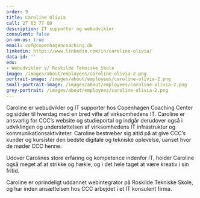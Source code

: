 ```yaml
---
order: 9
title: Caroline Olivia
call: 27 63 77 08
description: IT supporter og webudvikler
consulent: false
on-om-os: true
email: cof@copenhagencoaching.dk
linkedin: https://www.linkedin.com/in/caroline-olivia/
data-id: ''
edu:
- Webudvikler v/ Roskilde Tekniske Skole
image: /images/about/employees/caroline-olivia-2.png
portrait-image: /images/about/employees/caroline-olivia-2.png
small-portrait-image: /images/about/employees/caroline-olivia-2.png
grey-portrait: /images/about/employees/caroline-olivia-2.png
---
```


Caroline er webudvikler og IT supporter hos Copenhagen Coaching Center og sidder til hverdag med en bred vifte af virksomhedens IT. Caroline er ansvarlig for CCC’s website og studieportal og indgår derudover også i udviklingen og understøttelsen af virksomhedens IT infrastruktur og kommunikationsaktiviteter. Caroline bestræber sig altid på at give CCC’s kunder og kursister den bedste digitale og tekniske oplevelse, uanset hvor de møder CCC henne.

Udover Carolines store erfaring og kompetence indenfor IT, holder Caroline også meget af at strikke og hækle, og i det hele taget at være kreativ i sin fritid.

Caroline er oprindeligt uddannet webintegrator på Roskilde Tekniske Skole, og har inden ansættelsen hos CCC arbejdet i et IT konsulent firma.